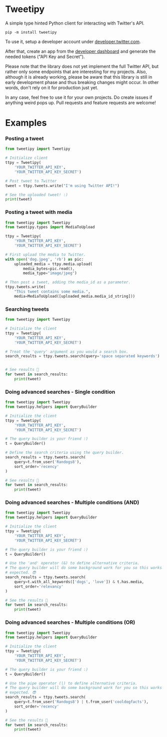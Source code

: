 # Tweetipy
A simple type hinted Python client for interacting with Twitter's API.

```
pip -m install tweetipy
```

To use it, setup a developer account under [developer.twitter.com](https://developer.twitter.com/).

After that, create an app from the [developer dashboard](https://developer.twitter.com/en/portal/dashboard) and generate the needed tokens ("API Key and Secret").

Please note that the library does not yet implement the full Twitter API, but rather only some endpoints that are interesting for my projects. Also, although it is already working, please be aware that this library is still in early development phase and thus breaking changes might occur. In other words, don't rely on it for production just yet.

In any case, feel free to use it for your own projects. Do create issues if anything weird pops up. Pull requests and feature requests are welcome!

# Examples

### Posting a tweet
```python
from tweetipy import Tweetipy

# Initialize client
ttpy = Tweetipy(
    'YOUR_TWITTER_API_KEY',
    'YOUR_TWITTER_API_KEY_SECRET')

# Post tweet to Twitter
tweet = ttpy.tweets.write("I'm using Twitter API!")

# See the uploaded tweet! :)
print(tweet)
```

### Posting a tweet with media
```python
from tweetipy import Tweetipy
from tweetipy.types import MediaToUpload

ttpy = Tweetipy(
    'YOUR_TWITTER_API_KEY',
    'YOUR_TWITTER_API_KEY_SECRET')

# First upload the media to Twitter.
with open('dog.jpeg', 'rb') as pic:
    uploaded_media = ttpy.media.upload(
        media_bytes=pic.read(),
        media_type="image/jpeg")

# Then post a tweet, adding the media_id as a parameter.
ttpy.tweets.write(
    "This tweet contains some media.",
    media=MediaToUpload([uploaded_media.media_id_string]))
```

### Searching tweets
```python
from tweetipy import Tweetipy

# Initialize the client
ttpy = Tweetipy(
    'YOUR_TWITTER_API_KEY',
    'YOUR_TWITTER_API_KEY_SECRET')

# Treat the 'query' argument as you would a search box.
search_results = ttpy.tweets.search(query='space separated keywords')


# See results 🤩
for tweet in search_results:
    print(tweet)
```

### Doing advanced searches - Single condition
```python
from tweetipy import Tweetipy
from tweetipy.helpers import QueryBuilder

# Initialize the client
ttpy = Tweetipy(
    'YOUR_TWITTER_API_KEY',
    'YOUR_TWITTER_API_KEY_SECRET')

# The query builder is your friend :)
t = QueryBuilder()

# Define the search criteria using the query builder.
search_results = ttpy.tweets.search(
    query=t.from_user('Randogs8'),
    sort_order='recency'
)

# See results 🤩
for tweet in search_results:
    print(tweet)
```

### Doing advanced searches - Multiple conditions (AND)
```python
from tweetipy import Tweetipy
from tweetipy.helpers import QueryBuilder

# Initialize the client
ttpy = Tweetipy(
    'YOUR_TWITTER_API_KEY',
    'YOUR_TWITTER_API_KEY_SECRET')

# The query builder is your friend :)
t = QueryBuilder()

# Use the 'and' operator (&) to define alternative criteria.
# The query builder will do some background work for you so this works as
# expected. 😎
search_results = ttpy.tweets.search(
    query=t.with_all_keywords(['dogs', 'love']) & t.has.media,
    sort_order='relevancy'
)

# See the results 🤩
for tweet in search_results:
    print(tweet)
```

### Doing advanced searches - Multiple conditions (OR)
```python
from tweetipy import Tweetipy
from tweetipy.helpers import QueryBuilder

# Initialize the client
ttpy = Tweetipy(
    'YOUR_TWITTER_API_KEY',
    'YOUR_TWITTER_API_KEY_SECRET')

# The query builder is your friend :)
t = QueryBuilder()

# Use the pipe operator (|) to define alternative criteria.
# The query builder will do some background work for you so this works as
# expected. 😎
search_results = ttpy.tweets.search(
    query=t.from_user('Randogs8') | t.from_user('cooldogfacts'),
    sort_order='recency'
)

# See the results 🤩
for tweet in search_results:
    print(tweet)
```
